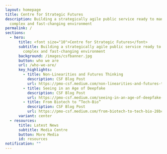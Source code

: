 ```yaml
---
layout: homepage
title: Centre for Strategic Futures
description: Building a strategically agile public service ready to manage a
  complex and fast-changing environment
permalink: /
sections:
  - hero:
      title: <font size="10">Centre for Strategic Futures</font>
      subtitle: Building a strategically agile public service ready to manage a
        complex and fast-changing environment
      background: /images/csfbanner.jpg
      button: who we are
      url: /who-we-are/
      key_highlights:
        - title: Non-Linearities and Futures Thinking
          description: CSF Blog Post
          url: https://pmo-csf.medium.com/non-linearities-and-futures-thinking-be44add07636
        - title: Seeing in an Age of Deepfake
          description: CSF Blog Post
          url: https://pmo-csf.medium.com/seeing-in-an-age-of-deepfake-reflections-from-one-century-ago-1bcd6179dd42
        - title: From Biotech to “Tech-Bio”
          description: CSF Blog Post
          url: https://pmo-csf.medium.com/from-biotech-to-tech-bio-28bc3062a6ac
      variant: center
  - resources:
      title: Latest News
      subtitle: Media Centre
      button: More Media
      id: resources
notification: ""
---
```


